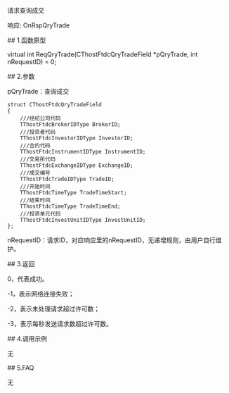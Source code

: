 <p>请求查询成交</p>
<p>响应: OnRspQryTrade</p>
<span class="anchor" id="baae9aa6-3de9-4636-b363-1d85f0c906ce"></span>
## 1.函数原型
<p>virtual int ReqQryTrade(CThostFtdcQryTradeField *pQryTrade, int nRequestID) = 0;</p>
<span class="anchor" id="c3b8e775-1039-46c9-a37e-1cab451946c3"></span>
## 2.参数
<p>pQryTrade：查询成交</p>
<pre><code>struct CThostFtdcQryTradeField
{
    ///经纪公司代码
    TThostFtdcBrokerIDType BrokerID;
    ///投资者代码
    TThostFtdcInvestorIDType InvestorID;
    ///合约代码
    TThostFtdcInstrumentIDType InstrumentID;
    ///交易所代码
    TThostFtdcExchangeIDType ExchangeID;
    ///成交编号
    TThostFtdcTradeIDType TradeID;
    ///开始时间
    TThostFtdcTimeType TradeTimeStart;
    ///结束时间
    TThostFtdcTimeType TradeTimeEnd;
    ///投资单元代码
    TThostFtdcInvestUnitIDType InvestUnitID;
};
</code></pre>
<p>nRequestID：请求ID，对应响应里的nRequestID，无递增规则，由用户自行维护。</p>
<span class="anchor" id="b51350d9-74c4-4a70-bf3a-32957cb9eec3"></span>
## 3.返回
<p>0，代表成功。</p>
<p>-1，表示网络连接失败；</p>
<p>-2，表示未处理请求超过许可数；</p>
<p>-3，表示每秒发送请求数超过许可数。</p>
<span class="anchor" id="1cb415f1-579c-4b66-b249-0c674623c58d"></span>
## 4.调用示例
<p>无</p>
<span class="anchor" id="34d7aef6-dae9-4bbf-907b-fab9fefaf054"></span>
## 5.FAQ
<p>无</p>
